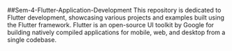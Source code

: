 ##Sem-4-Flutter-Application-Development
This repository is dedicated to Flutter development, showcasing various projects and examples built using the Flutter framework. Flutter is an open-source UI toolkit by Google for building natively compiled applications for mobile, web, and desktop from a single codebase.
